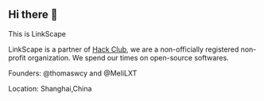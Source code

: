 ## Hi there 👋

This is LinkScape

LinkScape is a partner of [Hack Club](https://hackclub.com), we are a non-officially registered non-profit organization. We spend our times on open-source softwares.

Founders: @thomaswcy and @MeliLXT

Location: Shanghai,China
